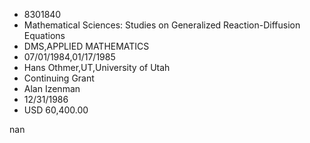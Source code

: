 
* 8301840
* Mathematical Sciences: Studies on Generalized Reaction-Diffusion Equations
* DMS,APPLIED MATHEMATICS
* 07/01/1984,01/17/1985
* Hans Othmer,UT,University of Utah
* Continuing Grant
* Alan Izenman
* 12/31/1986
* USD 60,400.00

nan
